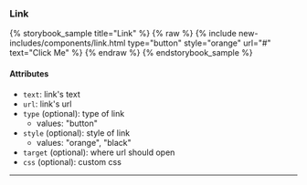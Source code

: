 ### Link

{% storybook_sample title="Link" %}
{% raw %}
{%
  include new-includes/components/link.html
  type="button"
  style="orange"
  url="#"
  text="Click Me"
%}
{% endraw %}
{% endstorybook_sample %}

#### Attributes

- `text`: link's text
- `url`: link's url
- `type` (optional): type of link
  - values: "button"
- `style` (optional): style of link
  - values: "orange", "black"
- `target` (optional): where url should open
- `css` (optional): custom css

---
